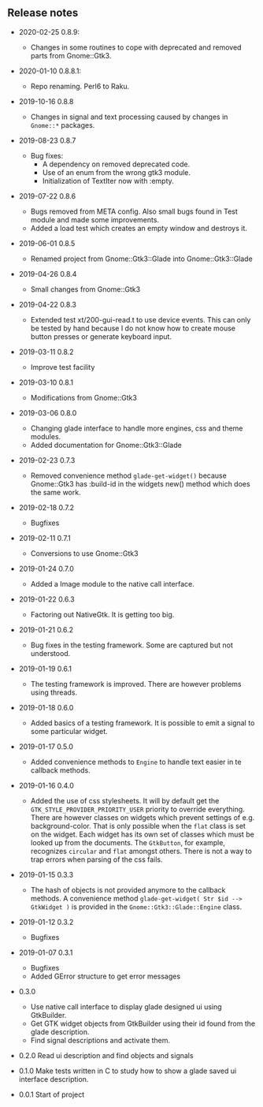 ## Release notes

* 2020-02-25 0.8.9:
  * Changes in some routines to cope with deprecated and removed parts from Gnome::Gtk3.

* 2020-01-10 0.8.8.1:
  * Repo renaming. Perl6 to Raku.

* 2019-10-16 0.8.8
  * Changes in signal and text processing caused by changes in `Gnome::*` packages.

* 2019-08-23 0.8.7
  * Bug fixes:
    * A dependency on removed deprecated code.
    * Use of an enum from the wrong gtk3 module.
    * Initialization of TextIter now with :empty.

* 2019-07-22 0.8.6
  * Bugs removed from META config. Also small bugs found in Test module and made some improvements.
  * Added a load test which creates an empty window and destroys it.

* 2019-06-01 0.8.5
  * Renamed project from Gnome::Gtk3::Glade into Gnome::Gtk3::Glade

* 2019-04-26 0.8.4
  * Small changes from Gnome::Gtk3

* 2019-04-22 0.8.3
  * Extended test xt/200-gui-read.t to use device events. This can only be tested by hand because I do not know how to create mouse button presses or generate keyboard input.

* 2019-03-11 0.8.2
  * Improve test facility
* 2019-03-10 0.8.1
  * Modifications from Gnome::Gtk3
* 2019-03-06 0.8.0
  * Changing glade interface to handle more engines, css and theme modules.
  * Added documentation for Gnome::Gtk3::Glade
* 2019-02-23 0.7.3
  * Removed convenience method `glade-get-widget()` because Gnome::Gtk3 has :build-id in the widgets new() method which does the same work.
* 2019-02-18 0.7.2
  * Bugfixes
* 2019-02-11 0.7.1
  * Conversions to use Gnome::Gtk3
* 2019-01-24 0.7.0
  * Added a Image module to the native call interface.
* 2019-01-22 0.6.3
  * Factoring out NativeGtk. It is getting too big.
* 2019-01-21 0.6.2
  * Bug fixes in the testing framework. Some are captured but not understood.
* 2019-01-19 0.6.1
  * The testing framework is improved. There are however problems using threads.
* 2019-01-18 0.6.0
  * Added basics of a testing framework. It is possible to emit a signal to some particular widget.
* 2019-01-17 0.5.0
  * Added convenience methods to `Engine` to handle text easier in te callback methods.
* 2019-01-16 0.4.0
  * Added the use of css stylesheets. It will by default get the `GTK_STYLE_PROVIDER_PRIORITY_USER` priority to override everything. There are however classes on widgets which prevent settings of e.g. background-color. That is only possible when the `flat` class is set on the widget. Each widget has its own set of classes which must be looked up from the documents. The `GtkButton`, for example, recognizes `circular` and `flat` amongst others. There is not a way to trap errors when parsing of the css fails.
* 2019-01-15 0.3.3
  * The hash of objects is not provided anymore to the callback methods. A convenience method `glade-get-widget( Str $id --> GtkWidget )` is provided in the `Gnome::Gtk3::Glade::Engine` class.
* 2019-01-12 0.3.2
  * Bugfixes
* 2019-01-07 0.3.1
  * Bugfixes
  * Added GError structure to get error messages
* 0.3.0
  * Use native call interface to display glade designed ui using GtkBuilder.
  * Get GTK widget objects from GtkBuilder using their id found from the glade description.
  * Find signal descriptions and activate them.
* 0.2.0 Read ui description and find objects and signals
* 0.1.0 Make tests written in C to study how to show a glade saved ui interface description.
* 0.0.1 Start of project
